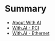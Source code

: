 # Summary

* [About With.AI](README.md)
* [With.AI - PCI](first.md)
* [With.AI - Ethernet](seconds.md)

